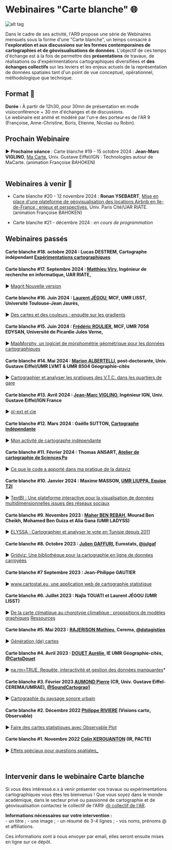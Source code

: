# Webinaires "Carte blanche" :globe_with_meridians:

![alt tag](https://raw.githubusercontent.com/magisAR9/webinaires/main/webinaire.PNG)

Dans le cadre de ses activité, l'AR9 propose une série de Webinaires mensuels sous la forme d'une "Carte blanche", un temps consacré à **l'exploration et aux discussions sur les formes contemporaines de cartographies et de géovisualisations de données**. L'objectif de ces temps d'échange est à la fois de permettre des **présentations** de travaux, de réalisations ou d'expérimentations cartographiques diversifiées et **des échanges collectifs** sur les leviers et les enjeux actuels de la représentation de données spatiales tant d'un point de vue conceptuel, opérationnel, méthodologique que technique.

## Format :information_desk_person:

**Durée :** À partir de 12h30, pour 30mn de présentation en mode visioconférence + 30 mn d'échanges et de discussions. <br/> Le webinaire est animé et modéré par l'un·e des porteur·es de l'AR 9 (Françoise, Anne-Christine, Boris, Etienne, Nicolas ou Robin).
<br/>

## Prochain Webinaire

:arrow_forward: **Prochaine séance** : Carte blanche #19 - 15 octobre 2024 : **Jean-Marc VIGLINO**, [Ma Carte](https://magisar9.github.io/webinaires/cartogeoviz18-viglino.html), Univ. Gustave Eiffel/IGN : Technologies autour de MaCarte. (animation Françoise BAHOKEN) <br/>
<br/>

## Webinaires à venir :calendar:

- Carte blanche #20 - 12 novembre 2024 : **Ronan YSEBAERT**, [Mise en place d'une plateforme de géovisualisation des locations Airbnb en Ile-de-France : enjeux et perspectives](https://magisar9.github.io/webinaires/cartogeoviz19-ysebaert.html), Univ. Paris Cité/UAR RIATE. (animation Françoise BAHOKEN) <br/>

- Carte blanche #21 - décembre 2024 : _en cours de programmation_


## Webinaires passés

#### Carte blanche #18. octobre 2024 : **Lucas DESTREM, Cartographe indépendant** [Expérimentations cartographiques](https://github.com/magisAR9/webinaires/blob/main/cartogeoviz7-LucasDestrem.md) <br/> 

#### Carte blanche #17. Septembre 2024 : [**Matthieu Viry**](https://mthh.github.io/portfolio/), Ingénieur de recherche en informatique, UAR RIATE,<br/>
:arrow_forward: [Magrit Nouvelle version](https://magisar9.github.io/webinaires/cartogeoviz17-viry.html) <br/>

#### Carte blanche #16. Juin 2024 : [**Laurent JÉGOU**](https://lisst.univ-tlse2.fr/accueil/hn-equipes-de-recherche/centre-interdisciplinaire-detudes-urbaines-cieu/laurent-jegou#/), MCF, UMR LISST, Université Toulouse-Jean Jaurès,<br/>

:arrow_forward: [Des cartes et des couleurs : enquête sur les gradients](https://github.com/magisAR9/webinaires/blob/main/cartogeoviz16-ljegou.md) <br/>

#### Carte blanche #15. Juin 2024 : [**Frédéric ROULIER**](https://www.u-picardie.fr/edysan/_listing-personnel/frederic-roulier/), MCF, UMR 7058 EDYSAN, Université de Picardie Jules Verne,

:arrow_forward: [MapMorphy, un logiciel de morphométrie géométrique pour les données cartographiques](https://github.com/magisAR9/webinaires/blob/main/cartogeoviz15-roulier.md)

#### Carte blanche #14. Mai 2024 : [**Marion ALBERTELLI**](https://www.linkedin.com/in/marion-albertelli-06659749), post-doctorante, Univ. Gustave Eiffel/UMR LVMT & UMR 8504 Géographie-cités

:arrow_forward: [Cartographier et analyser les pratiques des V.T.C. dans les quartiers de gare](https://github.com/magisAR9/webinaires/blob/main/cartogeovis14_malbertelli.md)

#### Carte blanche #13. Avril 2024 : [**Jean-Marc VIGLINO**](https://twitter.com/jmviglino), Ingénieur IGN, Univ. Gustave Eiffel/IGN France

:arrow_forward: [ol-ext et cie](https://github.com/magisAR9/webinaires/blob/main/cartogeoviz13_viglino.md)

#### Carte blanche #12. Mars 2024 : **Gaëlle SUTTON**, [Cartographe indépendante](https://gsutton.fr/)

:arrow_forward: [Mon activité de cartographe indépendante](https://github.com/magisAR9/webinaires/blob/main/cartogeoviz12_GaelleSutton.md)

#### Carte blanche #11. Février 2024 : **Thomas ANSART**, [Atelier de cartographie de Sciences Po](https://thomasansart.info/)

:arrow_forward: [Ce que le code a apporté dans ma pratique de la dataviz](https://magisar9.github.io/webinaires/cartogeoviz11-ansart.html)

#### Carte blanche #10. Janvier 2024 : **Maxime MASSON**, [UMR LIUPPA, Equipe T2I](https://liuppa.univ-pau.fr/fr/organisation/equipes-de-recherche/equipe-t2i.html)

:arrow_forward: [TextBI : Une plateforme interactive pour la visualisation de données multidimensionnelles issues des réseaux sociaux](https://github.com/magisAR9/webinaires/blob/main/cartogeoviz10-masson.md)

#### Carte blanche #9. Novembre 2023 : [**Maher BEN REBAH**](https://www.linkedin.com/in/ben-rebah-maher-37831160/?originalSubdomain=fr)**, Mourad Ben Cheikh, Mohamed Ben Guiza et Alia Gana** (UMR LADYSS)

:arrow_forward: [ELYSSA : Cartographier et analyser le vote en Tunisie depuis 2011](https://github.com/magisAR9/webinaires/blob/main/cartogeoviz9-benrebah.md) <br/>

#### Carte blanche #8. Octobre 2023 : [**Julien GAFFURI**](https://github.com/jgaffuri), Eurostats, [\@julgaf](https://twitter.com/julgaf)

:arrow_forward: [Gridviz: Une bibliothèque pour la cartographie en ligne de données carroyées](https://github.com/magisAR9/webinaires/blob/main/cartogeoviz8-gaffuri.md) <br/>

#### Carte blanche #7 Septembre 2023 : **Jean-Philippe GAUTIER**

:arrow_forward: [www.cartostat.eu, une application web de cartographie statistique](https://github.com/magisAR9/webinaires/blob/main/cartogeoviz7-gautier.md) <br/>

#### Carte blanche #6. Juillet 2023 : **Najla TOUATI** et **Laurent JÉGOU** (UMR LISST)

:arrow_forward: [De la carte climatique au chorotype climatique : propositions de modèles graphiques](https://github.com/magisAR9/webinaires/blob/main/cartogeoviz4-touatijegou.md) [Ressources](https://bbb-prod-rp.unistra.fr/playback/presentation/2.3/99470eae0814dfe5c9cca017ea6e2edc6966dada-1688636333439)

#### Carte blanche #5. Mai 2023 : [**RAJERISON Mathieu**](https://datagistips.hypotheses.org/author/datagistips), Cerema, [\@datagistips](https://twitter.com/datagistips) <br/>

:arrow_forward: [Génération (de) cartes](https://github.com/magisAR9/webinaires/blob/main/cartogeoviz6-rajerison.md)

#### Carte blanche #4. Avril 2023 : [**DOUET Aurélie**](https://geographie-cites.cnrs.fr/membres/aurelie-douet/), IE UMR Géographie-cités, [\@CartoDouet](https://twitter.com/CartoDouet/) <br/>

:arrow_forward: [na.rm=TRUE. Requête, interactivité et gestion des données manquantes](https://github.com/magisAR9/webinaires/blob/main/cartogeoviz5-douet.md)\*

#### Carte blanche #3. Février 2023 [AUMOND Pierre](https://pagespro.univ-gustave-eiffel.fr/pierre-aumond) (CR, Univ. Gustave Eiffel-CEREMA/UMRAE), [\@SoundCartograp1](https://twitter.com/SoundCartograp1) <br/>

:arrow_forward: [Cartographie du paysage sonore urbain](https://github.com/magisAR9/webinaires/blob/main/cartogeoviz3-aumond.md) <br/>

#### Carte blanche #2. Décembre 2022 [Philippe RIVIERE](https://observablehq.com/@fil) (Visions carto, Observable)<br/>

:arrow_forward: [Faire des cartes statistiques avec Observable Plot](https://github.com/magisAR9/webinaires/blob/main/cartogeoviz2-riviere.md)<br/>

#### Carte blanche #1. Novembre 2022 [Colin KEROUANTON](https://colinkerouanton.netlify.app/) (IR, PACTE) <br/>

:arrow_forward: [Effets spéciaux pour questions spatiales\_](https://github.com/magisAR9/webinaires/blob/main/cartogeoviz1-kerouanton.md)<br/>

<br/>

## Intervenir dans le webinaire Carte blanche

Si vous êtes intéressé.e.s à venir présenter vos travaux ou expérimentations cartographiques vous êtes les bienvenus ! Que vous soyez dans le monde académique, dans le secteur privé ou passionné de cartographie et de géovisualisation contactez le collectif de l'AR9 :[\@ collectif de l'AR](mailto:robin.cura@parisgeo.cnrs.fr,francoise.bahoken@univ-eiffel.fr,anne-christine.bronner@misha.fr,etienne.come@univ-eiffel.fr,boris.mericskay@univ-rennes2.fr,nicolas.lambert@cnrs.fr).

**Informations nécessaires sur votre intervention :** <br/> - un titre ; - une image ; - un résumé de 3-4 lignes ; - vos noms, prénoms \@ et affiliations.

Ces informations sont à nous envoyer par email, elles seront ensuite mises en ligne sur ce dépôt.

